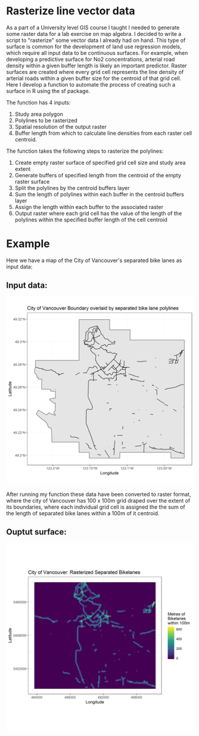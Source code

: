# Rasterize line vector data

As a part of a University level GIS course I taught I needed to generate some raster data for a lab exercise on map algebra. I decided to write a script to "rasterize" some vector data I already had on hand. This type of surface is common for the development of land use regression models, which require all input data to be continuous surfaces. For example, when developing a predictive surface for No2 concentrations, arterial road density within a given buffer length is likely an important predictor. Raster surfaces are created where every grid cell represents the line density of arterial roads within a given buffer size for the centroid of that grid cell. Here I develop a function to automate the process of creating such a surface in R using the sf package. 

The function has 4 inputs:

1. Study area polygon
2. Polylines to be rasterized
3. Spatial resolution of the output raster
4. Buffer length from which to calculate line densities from each raster cell centroid. 

The function takes the following steps to rasterize the polylines: 

1. Create empty raster surface of specified grid cell size and study area extent
2. Generate buffers of specified length from the centroid of the empty raster surface
3. Split the polylines by the centroid buffers layer
4. Sum the length of polylines within each buffer in the centroid buffers layer
5. Assign the length within each buffer to the associated raster
6. Output raster where each grid cell has the value of the length of the polylines within the specified buffer length of the cell centroid

# Example

Here we have a map of the City of Vancouver's separated bike lanes as input data:

## Input data:
 ![My image](imgs/vancouver_bikelane_vector.jpg)
 
 After running my function these data have been converted to raster format, where the city of Vancouver has 100 x 100m grid draped over the extent of its boundaries, where each individual grid cell is assigned the the sum of the length of separated bike lanes within a 100m of it centroid. 
 
 ## Ouptut surface:
 
  ![My image](imgs/vancouver_bikelane_raster.jpg)

 

